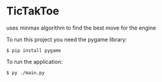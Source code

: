 # TicTakToe

uses minmax algorithm to find the best move for the engine

To run this project you need the pygame library:
```console
$ pip install pygame
```

To run the application:
```console
$ py ./main.py
```